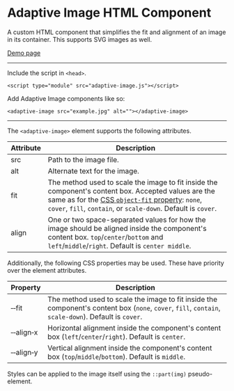 # Adaptive Image HTML Component
A custom HTML component that simplifies the fit and alignment of an image in its container. This supports SVG images as well.

[Demo page](https://wizard04wsu.github.io/adaptive-image/index.html)

---

Include the script in `<head>`.
```
<script type="module" src="adaptive-image.js"></script>
```

Add Adaptive Image components like so:
```
<adaptive-image src="example.jpg" alt=""></adaptive-image>
```

---

The `<adaptive-image>` element supports the following attributes.

| Attribute			| Description	|
|---			|---		|
| src			| Path to the image file.	|
| alt			| Alternate text for the image.	|
| fit			| The method used to scale the image to fit inside the component's content box. Accepted values are the same as for the [CSS `object-fit` property](https://developer.mozilla.org/en-US/docs/Web/CSS/object-fit#values): `none`, `cover`, `fill`, `contain`, or `scale-down`. Default is `cover`.	|
| align			| One or two space-separated values for how the image should be aligned inside the component's content box. `top`/`center`/`bottom` and `left`/`middle`/`right`. Default is `center middle`. 	|

Additionally, the following CSS properties may be used. These have priority over the element attributes.

| Property			| Description	|
|---			|---		|
| &#x2011;&#x2011;fit			| The method used to scale the image to fit inside the component's content box (`none`, `cover`, `fill`, `contain`, `scale-down`). Default is `cover`.	|
| &#x2011;&#x2011;align&#x2011;x			| Horizontal alignment inside the component's content box (`left`/`center`/`right`). Default is `center`. 	|
| &#x2011;&#x2011;align&#x2011;y			| Vertical alignment inside the component's content box (`top`/`middle`/`bottom`). Default is `middle`. 	|

Styles can be applied to the image itself using the `::part(img)` pseudo-element.
